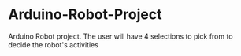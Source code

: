 # Arduino-Robot-Project
Arduino Robot project. The user will have 4 selections to pick from to decide the robot's activities
